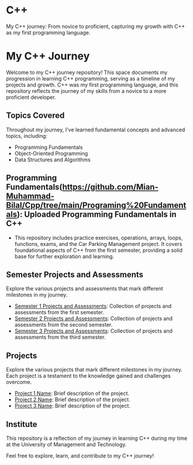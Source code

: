 # C++
My C++ journey: From novice to proficient, capturing my growth with C++ as my first programming language.

# My C++ Journey

Welcome to my C++ journey repository! This space documents my progression in learning C++ programming, serving as a timeline of my projects and growth. C++ was my first programming language, and this repository reflects the journey of my skills from a novice to a more proficient developer.

## Topics Covered
Throughout my journey, I've learned fundamental concepts and advanced topics, including:
- Programming Fundamentals
- Object-Oriented Programming
- Data Structures and Algorithms

## Programming Fundamentals(https://github.com/Mian-Muhammad-Bilal/Cpp/tree/main/Programing%20Fundamentals): Uploaded Programming Fundamentals in C++
- This repository includes practice exercises, operations, arrays, loops, functions, exams, and the Car Parking Management project. It covers foundational aspects of C++ from the first semester, providing a solid base for further exploration and learning.


## Semester Projects and Assessments
Explore the various projects and assessments that mark different milestones in my journey.
- [Semester 1 Projects and Assessments](link-to-semester1): Collection of projects and assessments from the first semester.
- [Semester 2 Projects and Assessments](link-to-semester2): Collection of projects and assessments from the second semester.
- [Semester 3 Projects and Assessments](link-to-semester3): Collection of projects and assessments from the third semester.


## Projects
Explore the various projects that mark different milestones in my journey. Each project is a testament to the knowledge gained and challenges overcome.

- [Project 1 Name](link-to-project1): Brief description of the project.
- [Project 2 Name](link-to-project2): Brief description of the project.
- [Project 3 Name](link-to-project3): Brief description of the project.

## Institute
This repository is a reflection of my journey in learning C++ during my time at the University of Management and Technology.

Feel free to explore, learn, and contribute to my C++ journey!
